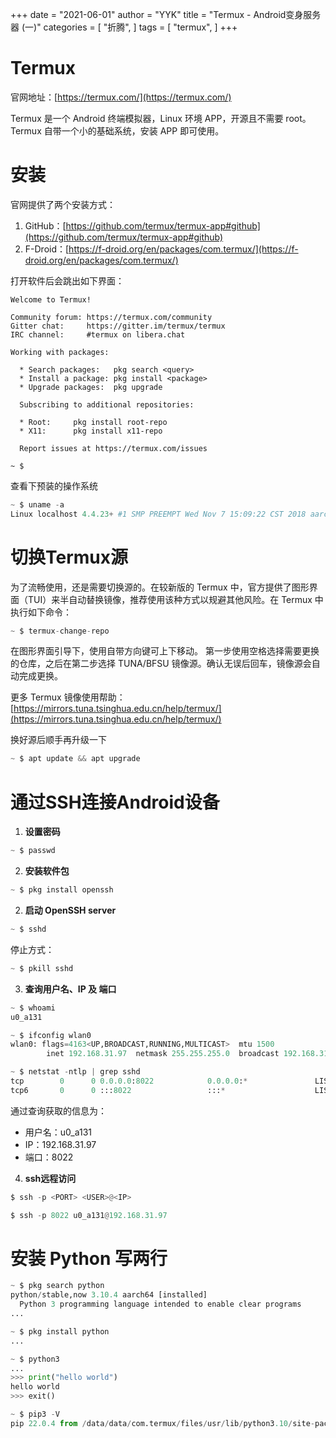 +++
date = "2021-06-01"
author = "YYK"
title = "Termux - Android变身服务器 (一)"
categories = [
    "折腾",
]
tags = [
    "termux",
]
+++

# Termux
官网地址：[https://termux.com/](https://termux.com/)

Termux 是一个 Android 终端模拟器，Linux 环境 APP，开源且不需要 root。Termux 自带一个小的基础系统，安装 APP 即可使用。

# 安装
官网提供了两个安装方式：

1. GitHub：[https://github.com/termux/termux-app#github](https://github.com/termux/termux-app#github)
2. F-Droid：[https://f-droid.org/en/packages/com.termux/](https://f-droid.org/en/packages/com.termux/)

打开软件后会跳出如下界面：
```basic
Welcome to Termux!

Community forum: https://termux.com/community
Gitter chat:     https://gitter.im/termux/termux
IRC channel:     #termux on libera.chat

Working with packages:

  * Search packages:   pkg search <query>
  * Install a package: pkg install <package>
  * Upgrade packages:  pkg upgrade

  Subscribing to additional repositories:

  * Root:     pkg install root-repo
  * X11:      pkg install x11-repo

  Report issues at https://termux.com/issues

~ $
```

查看下预装的操作系统
```python
~ $ uname -a
Linux localhost 4.4.23+ #1 SMP PREEMPT Wed Nov 7 15:09:22 CST 2018 aarch64 Android
```

# 切换Termux源
为了流畅使用，还是需要切换源的。在较新版的 Termux 中，官方提供了图形界面（TUI）来半自动替换镜像，推荐使用该种方式以规避其他风险。在 Termux 中执行如下命令：
```python
~ $ termux-change-repo
```
在图形界面引导下，使用自带方向键可上下移动。
第一步使用空格选择需要更换的仓库，之后在第二步选择 TUNA/BFSU 镜像源。确认无误后回车，镜像源会自动完成更换。

更多 Termux 镜像使用帮助：[https://mirrors.tuna.tsinghua.edu.cn/help/termux/](https://mirrors.tuna.tsinghua.edu.cn/help/termux/)

换好源后顺手再升级一下
```python
~ $ apt update && apt upgrade
```

# 通过SSH连接Android设备

1. **设置密码**
```python
~ $ passwd
```

2. **安装软件包**
```python
~ $ pkg install openssh
```

2. **启动 OpenSSH server**
```python
~ $ sshd
```
停止方式：
```python
~ $ pkill sshd
```

3. **查询用户名、IP 及 端口**
```python
~ $ whoami
u0_a131

~ $ ifconfig wlan0
wlan0: flags=4163<UP,BROADCAST,RUNNING,MULTICAST>  mtu 1500
        inet 192.168.31.97  netmask 255.255.255.0  broadcast 192.168.31.255

~ $ netstat -ntlp | grep sshd
tcp        0      0 0.0.0.0:8022            0.0.0.0:*               LISTEN      22567/sshd
tcp6       0      0 :::8022                 :::*                    LISTEN      22567/sshd
```
通过查询获取的信息为：

- 用户名：u0_a131
- IP：192.168.31.97
- 端口：8022

4. **ssh远程访问**
```python
$ ssh -p <PORT> <USER>@<IP>

$ ssh -p 8022 u0_a131@192.168.31.97
```

# **安装 Python 写两行**
```python
~ $ pkg search python
python/stable,now 3.10.4 aarch64 [installed]
  Python 3 programming language intended to enable clear programs
...

~ $ pkg install python
...

~ $ python3
...
>>> print("hello world")
hello world
>>> exit()

~ $ pip3 -V
pip 22.0.4 from /data/data/com.termux/files/usr/lib/python3.10/site-packages/pip (python 3.10)

```
